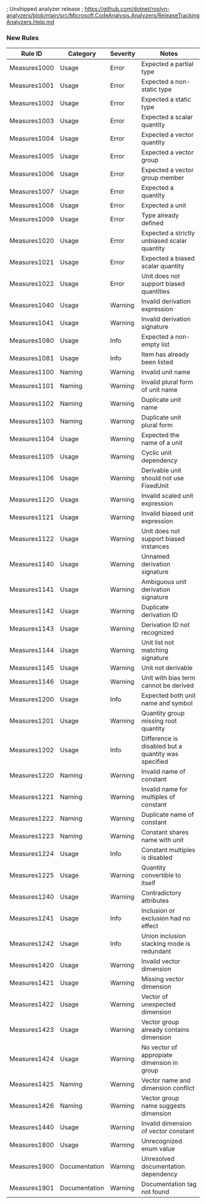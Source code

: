 ; Unshipped analyzer release
; https://github.com/dotnet/roslyn-analyzers/blob/main/src/Microsoft.CodeAnalysis.Analyzers/ReleaseTrackingAnalyzers.Help.md

### New Rules

Rule ID | Category | Severity | Notes
--------|----------|----------|--------------------
Measures1000 | Usage | Error | Expected a partial type
Measures1001 | Usage | Error | Expected a non-static type
Measures1002 | Usage | Error | Expected a static type
Measures1003 | Usage | Error | Expected a scalar quantity
Measures1004 | Usage | Error | Expected a vector quantity
Measures1005 | Usage | Error | Expected a vector group
Measures1006 | Usage | Error | Expected a vector group member
Measures1007 | Usage | Error | Expected a quantity
Measures1008 | Usage | Error | Expected a unit
Measures1009 | Usage | Error | Type already defined
Measures1020 | Usage | Error | Expected a strictly unbiased scalar quantity
Measures1021 | Usage | Error | Expected a biased scalar quantity
Measures1022 | Usage | Error | Unit does not support biased quantities
Measures1040 | Usage | Warning | Invalid derivation expression
Measures1041 | Usage | Warning | Invalid derivation signature
Measures1080 | Usage | Info | Expected a non-empty list
Measures1081 | Usage | Info | Item has already been listed
Measures1100 | Naming | Warning | Invalid unit name
Measures1101 | Naming | Warning | Invalid plural form of unit name
Measures1102 | Naming | Warning | Duplicate unit name
Measures1103 | Naming | Warning | Duplicate unit plural form
Measures1104 | Usage | Warning | Expected the name of a unit
Measures1105 | Usage | Warning | Cyclic unit dependency
Measures1106 | Usage | Warning | Derivable unit should not use FixedUnit
Measures1120 | Usage | Warning | Invalid scaled unit expression
Measures1121 | Usage | Warning | Invalid biased unit expression
Measures1122 | Usage | Warning | Unit does not support biased instances
Measures1140 | Usage | Warning | Unnamed derivation signature
Measures1141 | Usage | Warning | Ambiguous unit derivation signature
Measures1142 | Usage | Warning | Duplicate derivation ID
Measures1143 | Usage | Warning | Derivation ID not recognized
Measures1144 | Usage | Warning | Unit list not matching signature
Measures1145 | Usage | Warning | Unit not derivable
Measures1146 | Usage | Warning | Unit with bias term cannot be derived
Measures1200 | Usage | Info | Expected both unit name and symbol
Measures1201 | Usage | Warning | Quantity group missing root quantity
Measures1202 | Usage | Info | Difference is disabled but a quantity was specified
Measures1220 | Naming | Warning | Invalid name of constant
Measures1221 | Naming | Warning | Invalid name for multiples of constant
Measures1222 | Naming | Warning | Duplicate name of constant
Measures1223 | Naming | Warning | Constant shares name with unit
Measures1224 | Usage | Info | Constant multiples is disabled
Measures1225 | Usage | Warning | Quantity convertible to itself
Measures1240 | Usage | Warning | Contradictory attributes
Measures1241 | Usage | Info | Inclusion or exclusion had no effect
Measures1242 | Usage | Info | Union inclusion stacking mode is redundant
Measures1420 | Usage | Warning | Invalid vector dimension
Measures1421 | Usage | Warning | Missing vector dimension
Measures1422 | Usage | Warning | Vector of unexpected dimension
Measures1423 | Usage | Warning | Vector group already contains dimension
Measures1424 | Usage | Warning | No vector of appropiate dimension in group
Measures1425 | Naming | Warning | Vector name and dimension conflict
Measures1426 | Naming | Warning | Vector group name suggests dimension
Measures1440 | Usage | Warning | Invalid dimension of vector constant
Measures1800 | Usage | Warning | Unrecognized enum value
Measures1900 | Documentation | Warning | Unresolved documentation dependency
Measures1901 | Documentation | Warning | Documentation tag not found